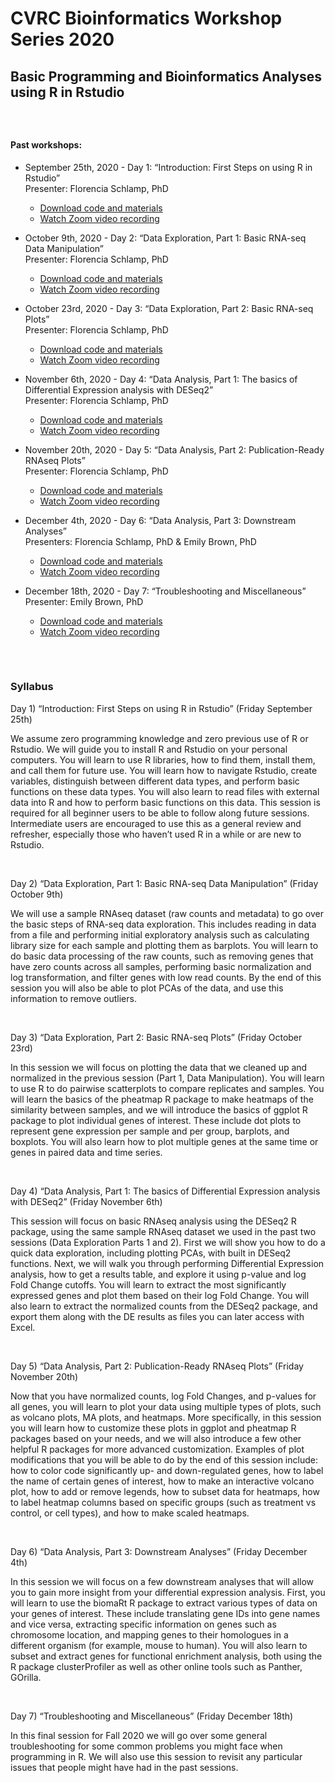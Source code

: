 # CVRC Bioinformatics Workshop Series 2020

## Basic Programming and Bioinformatics Analyses using R in Rstudio

<br>  

##

#### Past workshops:

* September 25th, 2020 - Day 1: “Introduction: First Steps on using R in Rstudio”  
Presenter: Florencia Schlamp, PhD  
   * [Download code and materials](https://github.com/florschlamp/CVRC_NYU_Langone/blob/master/Bioinformatics_Workshop_Series_2020/Day_1/Materials_for_Day1.md)
   * [Watch Zoom video recording](https://www.youtube.com/watch?v=p7FM7NvMqfE)
* October 9th, 2020 - Day 2: “Data Exploration, Part 1: Basic RNA-seq Data Manipulation”  
Presenter: Florencia Schlamp, PhD
   * [Download code and materials](https://github.com/florschlamp/CVRC_NYU_Langone/blob/master/Bioinformatics_Workshop_Series_2020/Day_2/Materials_for_Day2.md)
   * [Watch Zoom video recording](https://www.youtube.com/watch?v=kuCq67acX2s)
   
* October 23rd, 2020 - Day 3: “Data Exploration, Part 2: Basic RNA-seq Plots”  
Presenter: Florencia Schlamp, PhD
   * [Download code and materials](https://github.com/florschlamp/CVRC_NYU_Langone/blob/master/Bioinformatics_Workshop_Series_2020/Day_3/Materials_for_Day3.md)
   * [Watch Zoom video recording](https://www.youtube.com/watch?v=xzb3KfTFh9E)

* November 6th, 2020 - Day 4: “Data Analysis, Part 1: The basics of Differential Expression analysis with DESeq2”  
Presenter: Florencia Schlamp, PhD
   * [Download code and materials](https://github.com/florschlamp/CVRC_NYU_Langone/blob/master/Bioinformatics_Workshop_Series_2020/Day_4/Materials_for_Day4.md)
   * [Watch Zoom video recording](https://www.youtube.com/watch?v=HWrig1MKXNU)

* November 20th, 2020 - Day 5: “Data Analysis, Part 2: Publication-Ready RNAseq Plots”  
Presenter: Florencia Schlamp, PhD
   * [Download code and materials](https://github.com/florschlamp/CVRC_NYU_Langone/blob/master/Bioinformatics_Workshop_Series_2020/Day_5/Materials_for_Day5.md)
   * [Watch Zoom video recording](https://www.youtube.com/watch?v=JLxS_OrDH1o)

* December 4th, 2020 - Day 6: “Data Analysis, Part 3: Downstream Analyses”  
Presenters: Florencia Schlamp, PhD & Emily Brown, PhD
   * [Download code and materials](https://github.com/florschlamp/CVRC_NYU_Langone/blob/master/Bioinformatics_Workshop_Series_2020/Day_6/Materials_for_Day6.md)
   * [Watch Zoom video recording](https://www.youtube.com/watch?v=oS3-vUXziSc)

* December 18th, 2020 - Day 7: “Troubleshooting and Miscellaneous”  
Presenter: Emily Brown, PhD
   * [Download code and materials](https://github.com/florschlamp/CVRC_NYU_Langone/blob/master/Bioinformatics_Workshop_Series_2020/Day_7/Materials_for_Day7.md)
   * [Watch Zoom video recording](https://www.youtube.com/watch?v=JP-KAFErJ_U)
   
##  
<br> 

### Syllabus
Day 1) “Introduction: First Steps on using R in Rstudio” (Friday September 25th)

We assume zero programming knowledge and zero previous use of R or Rstudio. We will guide you to install R and Rstudio on your personal computers. You will learn to use R libraries, how to find them, install them, and call them for future use. You will learn how to navigate Rstudio, create variables, distinguish between different data types, and perform basic functions on these data types. You will also learn to read files with external data into R and how to perform basic functions on this data.
This session is required for all beginner users to be able to follow along future sessions. Intermediate users are encouraged to use this as a general review and refresher, especially those who haven’t used R in a while or are new to Rstudio.
  
<br>
    
Day 2) “Data Exploration, Part 1: Basic RNA-seq Data Manipulation” (Friday October 9th)

We will use a sample RNAseq dataset (raw counts and metadata) to go over the basic steps of RNA-seq data exploration. This includes reading in data from a file and performing initial exploratory analysis such as calculating library size for each sample and plotting them as barplots. You will learn to do basic data processing of the raw counts, such as removing genes that have zero counts across all samples, performing basic normalization and log transformation, and filter genes with low read counts. By the end of this session you will also be able to plot PCAs of the data, and use this information to remove outliers.

<br>

Day 3) “Data Exploration, Part 2: Basic RNA-seq Plots” (Friday October 23rd)

In this session we will focus on plotting the data that we cleaned up and normalized in the previous session (Part 1, Data Manipulation). You will learn to use R to do pairwise scatterplots to compare replicates and samples. You will learn the basics of the pheatmap R package to make heatmaps of the similarity between samples, and we will introduce the basics of ggplot R package to plot individual genes of interest. These include dot plots to represent gene expression per sample and per group, barplots, and boxplots. You will also learn how to plot multiple genes at the same time or genes in paired data and time series.

<br>

Day 4) “Data Analysis, Part 1: The basics of Differential Expression analysis with DESeq2” (Friday November 6th)

This session will focus on basic RNAseq analysis using the DESeq2 R package, using the same sample RNAseq dataset we used in the past two sessions (Data Exploration Parts 1 and 2). First we will show you how to do a quick data exploration, including plotting PCAs, with built in DESeq2 functions. Next, we will walk you through performing Differential Expression analysis, how to get a results table, and explore it using p-value and log Fold Change cutoffs. You will learn to extract the most significantly expressed genes and plot them based on their log Fold Change. You will also learn to extract the normalized counts from the DESeq2 package, and export them along with the DE results as files you can later access with Excel. 

<br>

Day 5) “Data Analysis, Part 2: Publication-Ready RNAseq Plots” (Friday November 20th)

Now that you have normalized counts, log Fold Changes, and p-values for all genes, you will learn to plot your data using multiple types of plots, such as volcano plots, MA plots, and heatmaps. More specifically, in this session you will learn how to customize these plots in ggplot and pheatmap R packages based on your needs, and we will also introduce a few other helpful R packages for more advanced customization. Examples of plot modifications that you will be able to do by the end of this session include: how to color code significantly up- and down-regulated genes, how to label the name of certain genes of interest, how to make an interactive volcano plot, how to add or remove legends, how to subset data for heatmaps, how to label heatmap columns based on specific groups (such as treatment vs control, or cell types), and how to make scaled heatmaps.

<br>

Day 6) “Data Analysis, Part 3: Downstream Analyses” (Friday December 4th)

In this session we will focus on a few downstream analyses that will allow you to gain more insight from your differential expression analysis. First, you will learn to use the biomaRt R package to extract various types of data on your genes of interest. These include translating gene IDs into gene names and vice versa, extracting specific information on genes such as chromosome location, and mapping genes to their homologues in a different organism (for example, mouse to human). You will also learn to subset and extract genes for functional enrichment analysis, both using the R package clusterProfiler as well as other online tools such as Panther, GOrilla.

<br>

Day 7) “Troubleshooting and Miscellaneous” (Friday December 18th)

In this final session for Fall 2020 we will go over some general troubleshooting for some common problems you might face when programming in R. We will also use this session to revisit any particular issues that people might have had in the past sessions.
